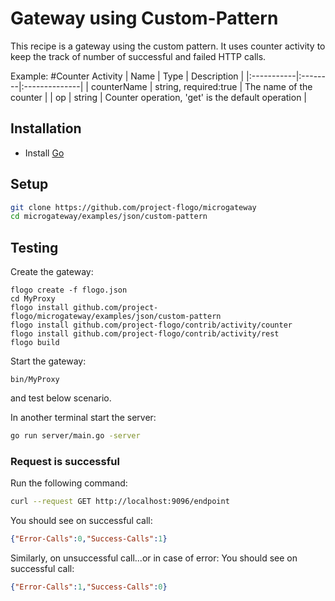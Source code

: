 # Gateway using Custom-Pattern
This recipe is a gateway using the custom pattern. It uses counter activity to keep the track of number of successful
and failed HTTP calls.

Example:
#Counter Activity
| Name   |  Type   | Description   |
|:-----------|:--------|:--------------|
| counterName | string, required:true | The name of the counter |
| op | string | Counter operation, 'get' is the default operation |


## Installation
* Install [Go](https://golang.org/)

## Setup
```bash
git clone https://github.com/project-flogo/microgateway
cd microgateway/examples/json/custom-pattern
```

## Testing
Create the gateway:
```
flogo create -f flogo.json
cd MyProxy
flogo install github.com/project-flogo/microgateway/examples/json/custom-pattern
flogo install github.com/project-flogo/contrib/activity/counter
flogo install github.com/project-flogo/contrib/activity/rest
flogo build
```

Start the gateway:
```
bin/MyProxy
```
and test below scenario.

In another terminal start the server:
```bash
go run server/main.go -server
```

### Request is successful
Run the following command:
```bash
curl --request GET http://localhost:9096/endpoint
```

You should see on successful call:
```json
{"Error-Calls":0,"Success-Calls":1}
```

Similarly, on unsuccessful call...or in case of error:
You should see on successful call:
```json
{"Error-Calls":1,"Success-Calls":0}
```
